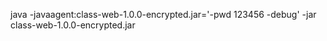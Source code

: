 java -javaagent:class-web-1.0.0-encrypted.jar='-pwd 123456 -debug'  -jar class-web-1.0.0-encrypted.jar